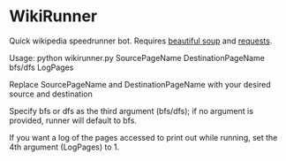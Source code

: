 # WikiRunner
Quick wikipedia speedrunner bot. Requires [beautiful soup](https://beautiful-soup-4.readthedocs.io/en/latest/#installing-beautiful-soup) and [requests](https://docs.python-requests.org/en/latest/user/install/).

Usage: python wikirunner.py SourcePageName DestinationPageName bfs/dfs LogPages

Replace SourcePageName and DestinationPageName with your desired source and destination

Specify bfs or dfs as the third argument (bfs/dfs); if no argument is provided, runner will default to bfs.

If you want a log of the pages accessed to print out while running, set the 4th argument (LogPages) to 1.
